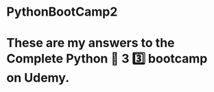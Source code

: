 # PythonBootCamp2
# These are my answers to the Complete Python :snake: 3 :three: bootcamp on Udemy. 
